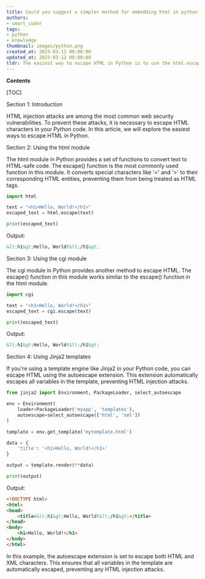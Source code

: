 ```yaml
---
title: Could you suggest a simpler method for embedding html in python?
authors:
- smart_coder
tags:
- python
- knowledge
thumbnail: images/python.png
created_at: 2023-03-12 00:00:00
updated_at: 2023-03-12 00:00:00
tldr: The easiest way to escape HTML in Python is to use the html.escape() function.
---
```


**Contents**

[TOC]

Section 1: Introduction

HTML injection attacks are among the most common web security vulnerabilities. To prevent these attacks, it is necessary to escape HTML characters in your Python code. In this article, we will explore the easiest ways to escape HTML in Python.

Section 2: Using the html module

The html module in Python provides a set of functions to convert text to HTML-safe code. The escape() function is the most commonly used function in this module. It converts special characters like '<' and '>' to their corresponding HTML entities, preventing them from being treated as HTML tags.

```python
import html

text = "<h1>Hello, World!</h1>"
escaped_text = html.escape(text)

print(escaped_text)
```

Output:
```html
&lt;h1&gt;Hello, World!&lt;/h1&gt;
```

Section 3: Using the cgi module

The cgi module in Python provides another method to escape HTML. The escape() function in this module works similar to the escape() function in the html module.

```python
import cgi

text = "<h1>Hello, World!</h1>"
escaped_text = cgi.escape(text)

print(escaped_text)
```

Output:
```html
&lt;h1&gt;Hello, World!&lt;/h1&gt;
```

Section 4: Using Jinja2 templates

If you're using a template engine like Jinja2 in your Python code, you can escape HTML using the autoescape extension. This extension automatically escapes all variables in the template, preventing HTML injection attacks.

```python
from jinja2 import Environment, PackageLoader, select_autoescape

env = Environment(
    loader=PackageLoader('myapp', 'templates'),
    autoescape=select_autoescape(['html', 'xml'])
)

template = env.get_template('mytemplate.html')

data = {
    'title': '<h1>Hello, World!</h1>'
}

output = template.render(**data)

print(output)
```

Output:
```html
<!DOCTYPE html>
<html>
<head>
	<title>&lt;h1&gt;Hello, World!&lt;/h1&gt;</title>
</head>
<body>
	<h1>Hello, World!</h1>
</body>
</html>
```

In this example, the autoescape extension is set to escape both HTML and XML characters. This ensures that all variables in the template are automatically escaped, preventing any HTML injection attacks.
